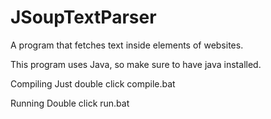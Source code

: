 # JSoupTextParser
A program that fetches text inside elements of websites.

This program uses Java, so make sure to have java installed.

Compiling
Just double click compile.bat

Running
Double click run.bat

